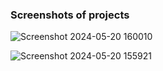 ### Screenshots of projects
![Screenshot 2024-05-20 160010](https://github.com/ashishverma94/CSV-Email-Sender/assets/82448727/1caaa3ff-c313-47ca-8486-f8f0f7bc7992)

![Screenshot 2024-05-20 155921](https://github.com/ashishverma94/CSV-Email-Sender/assets/82448727/0a50695a-3e37-459c-aa5b-d1137dab59a6)

